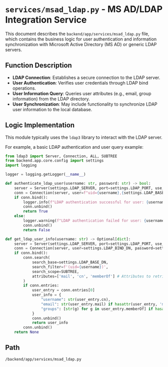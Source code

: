 # `services/msad_ldap.py` - MS AD/LDAP Integration Service

This document describes the `backend/app/services/msad_ldap.py` file, which contains the business logic for user authentication and information synchronization with Microsoft Active Directory (MS AD) or generic LDAP servers.

## Function Description
*   **LDAP Connection**: Establishes a secure connection to the LDAP server.
*   **User Authentication**: Verifies user credentials through LDAP bind operations.
*   **User Information Query**: Queries user attributes (e.g., email, group information) from the LDAP directory.
*   **User Synchronization**: May include functionality to synchronize LDAP user information to the local database.

## Logic Implementation
This module typically uses the `ldap3` library to interact with the LDAP server.

For example, a basic LDAP authentication and user query example:
```python
from ldap3 import Server, Connection, ALL, SUBTREE
from backend.app.core.config import settings
import logging

logger = logging.getLogger(__name__)

def authenticate_ldap_user(username: str, password: str) -> bool:
    server = Server(settings.LDAP_SERVER, port=settings.LDAP_PORT, use_ssl=settings.LDAP_USE_SSL, get_info=ALL)
    conn = Connection(server, user=f"uid={username},{settings.LDAP_BASE_DN}", password=password, auto_bind=True)
    if conn.bind():
        logger.info(f"LDAP authentication successful for user: {username}")
        conn.unbind()
        return True
    else:
        logger.warning(f"LDAP authentication failed for user: {username}, error: {conn.result}")
        conn.unbind()
        return False

def get_ldap_user_info(username: str) -> Optional[dict]:
    server = Server(settings.LDAP_SERVER, port=settings.LDAP_PORT, use_ssl=settings.LDAP_USE_SSL, get_info=ALL)
    conn = Connection(server, user=settings.LDAP_BIND_DN, password=settings.LDAP_BIND_PASSWORD, auto_bind=True)
    if conn.bind():
        conn.search(
            search_base=settings.LDAP_BASE_DN,
            search_filter=f'(uid={username})',
            search_scope=SUBTREE,
            attributes=['mail', 'cn', 'memberOf'] # Attributes to retrieve as needed
        )
        if conn.entries:
            user_entry = conn.entries[0]
            user_info = {
                "username": str(user_entry.cn),
                "email": str(user_entry.mail) if hasattr(user_entry, 'mail') else None,
                "groups": [str(g) for g in user_entry.memberOf] if hasattr(user_entry, 'memberOf') else []
            }
            conn.unbind()
            return user_info
        conn.unbind()
    return None
```

## Path
`/backend/app/services/msad_ldap.py`
